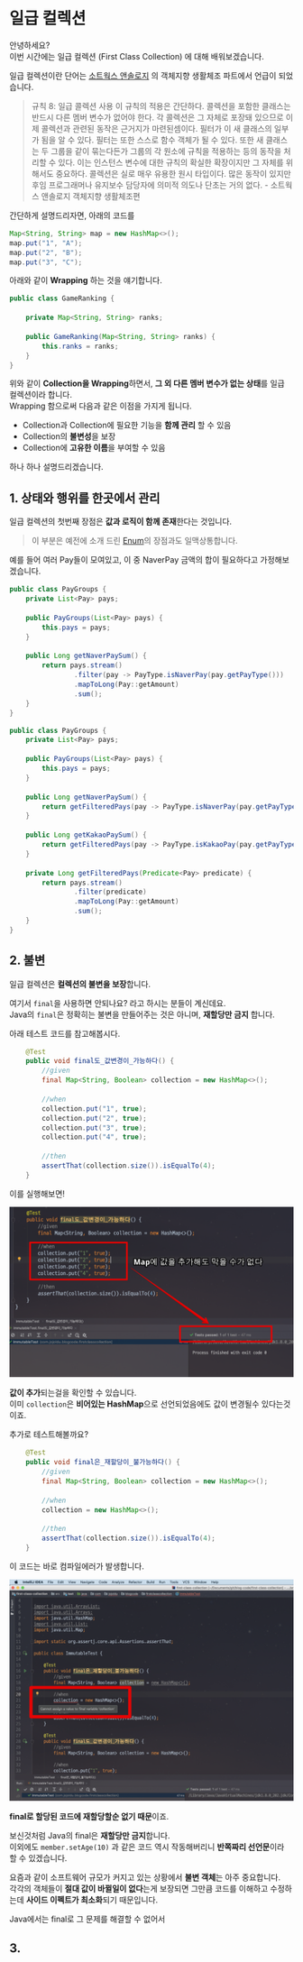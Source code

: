 # 일급 컬렉션

안녕하세요?  
이번 시간에는 일급 컬렉션 (First Class Collection) 에 대해 배워보겠습니다.  
  
일급 컬렉션이란 단어는 [소트웍스 앤솔로지](https://coupa.ng/bgRZDf) 의 객체지향 생활체조 파트에서 언급이 되었습니다.  

> 규칙 8: 일급 콜렉션 사용
이 규칙의 적용은 간단하다. 
콜렉션을 포함한 클래스는 반드시 다른 멤버 변수가 없어야 한다. 
각 콜렉션은 그 자체로 포장돼 있으므로 이제 콜렉션과 관련된 동작은 근거지가 마련된셈이다.
필터가 이 새 클래스의 일부가 됨을 알 수 있다. 
필터는 또한 스스로 함수 객체가 될 수 있다. 
또한 새 클래스는 두 그룹을 같이 묶는다든가 그룹의 각 원소에 규칙을 적용하는 등의 동작을 처리할 수 있다. 
이는 인스턴스 변수에 대한 규칙의 확실한 확장이지만 그 자체를 위해서도 중요하다. 
콜렉션은 실로 매우 유용한 원시 타입이다. 
많은 동작이 있지만 후임 프로그래머나 유지보수 담당자에 의미적 의도나 단초는 거의 없다. - 소트웍스 앤솔로지 객체지향 생활체조편

간단하게 설명드리자면, 아래의 코드를

```java
Map<String, String> map = new HashMap<>();
map.put("1", "A");
map.put("2", "B");
map.put("3", "C");
```

아래와 같이 **Wrapping** 하는 것을 얘기합니다.

```java
public class GameRanking {

    private Map<String, String> ranks;

    public GameRanking(Map<String, String> ranks) {
        this.ranks = ranks;
    }
}
```

위와 같이 **Collection을 Wrapping**하면서, **그 외 다른 멤버 변수가 없는 상태**를 일급 컬렉션이라 합니다.  
Wrapping 함으로써 다음과 같은 이점을 가지게 됩니다.

* Collection과 Collection에 필요한 기능을 **함께 관리** 할 수 있음
* Collection의 **불변성**을 보장
* Collection에 **고유한 이름**을 부여할 수 있음

하나 하나 설명드리겠습니다.

## 1. 상태와 행위를 한곳에서 관리

일급 컬렉션의 첫번째 장점은 **값과 로직이 함께 존재**한다는 것입니다.  

> 이 부분은 예전에 소개 드린 [Enum](http://woowabros.github.io/tools/2017/07/10/java-enum-uses.html)의 장점과도 일맥상통합니다.  

예를 들어 여러 Pay들이 모여있고, 이 중 NaverPay 금액의 합이 필요하다고 가정해보겠습니다.  


```java
public class PayGroups {
    private List<Pay> pays;

    public PayGroups(List<Pay> pays) {
        this.pays = pays;
    }
    
    public Long getNaverPaySum() {
        return pays.stream()
                .filter(pay -> PayType.isNaverPay(pay.getPayType()))
                .mapToLong(Pay::getAmount)
                .sum();
    }
}
```

```java
public class PayGroups {
    private List<Pay> pays;

    public PayGroups(List<Pay> pays) {
        this.pays = pays;
    }

    public Long getNaverPaySum() {
        return getFilteredPays(pay -> PayType.isNaverPay(pay.getPayType()));
    }

    public Long getKakaoPaySum() {
        return getFilteredPays(pay -> PayType.isKakaoPay(pay.getPayType()));
    }

    private Long getFilteredPays(Predicate<Pay> predicate) {
        return pays.stream()
                .filter(predicate)
                .mapToLong(Pay::getAmount)
                .sum();
    }
}
```

## 2. 불변

일급 컬렉션은 **컬렉션의 불변을 보장**합니다.  

여기서 ```final```을 사용하면 안되나요?  라고 하시는 분들이 계신데요.  
Java의 ```final```은 정확히는 불변을 만들어주는 것은 아니며, **재할당만 금지** 합니다.  
  
아래 테스트 코드를 참고해봅시다.

```java
    @Test
    public void final도_값변경이_가능하다() {
        //given
        final Map<String, Boolean> collection = new HashMap<>();

        //when
        collection.put("1", true);
        collection.put("2", true);
        collection.put("3", true);
        collection.put("4", true);

        //then
        assertThat(collection.size()).isEqualTo(4);
    }

```

이를 실행해보면!

![immutable1](./images/immutable1.png)

**값이 추가**되는걸을 확인할 수 있습니다.  
이미 ```collection```은 **비어있는 HashMap**으로 선언되었음에도 값이 변경될수 있다는것이죠.  
  
추가로 테스트해볼까요?

```java
    @Test
    public void final은_재할당이_불가능하다() {
        //given
        final Map<String, Boolean> collection = new HashMap<>();

        //when
        collection = new HashMap<>();

        //then
        assertThat(collection.size()).isEqualTo(4);
    }
```

이 코드는 바로 컴파일에러가 발생합니다.  

![immutable2](./images/immutable2.png)

**final로 할당된 코드에 재할당할순 없기 때문**이죠.  
  
보신것처럼 Java의 final은 **재할당만 금지**합니다.  
이외에도 ```member.setAge(10)``` 과 같은 코드 역시 작동해버리니 **반쪽짜리 선언문**이라 할 수 있겠습니다.  
  
요즘과 같이 소프트웨어 규모가 커지고 있는 상황에서 **불변 객체**는 아주 중요합니다.  
각각의 객체들이 **절대 값이 바뀔일이 없다**는게 보장되면 그만큼 코드를 이해하고 수정하는데 **사이드 이펙트가 최소화**되기 때문입니다.  
  
Java에서는 final로 그 문제를 해결할 수 없어서 

## 3. 